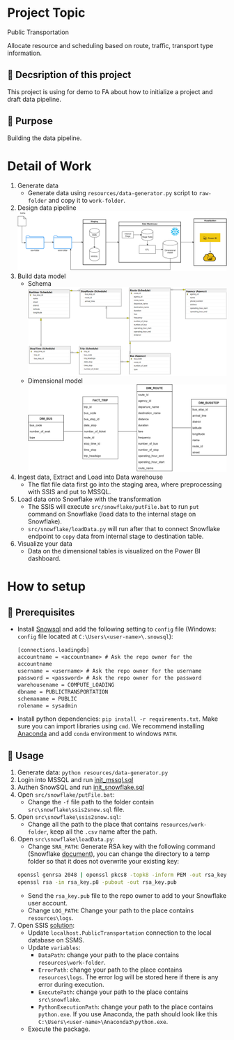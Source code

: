 # Project Topic
Public Transportation

Allocate resource and scheduling based on route, traffic, transport type information.

## :bus: Decsription of this project

This project is using for demo to FA about how to initialize a project and draft data pipeline.

## :dart: Purpose

Building the data pipeline.

# Detail of Work
1. Generate data
    - Generate data using `resources/data-generator.py` script to `raw-folder` and copy it to `work-folder`.
2. Design data pipeline 
    ![image](./docs/design.png)
3. Build data model
    - Schema
    ![image](./docs/schema.png)
    - Dimensional model
    ![image](./docs/dimensional-model.png)
4. Ingest data, Extract and Load into Data warehouse
    - The flat file data first go into the staging area, where preprocessing with SSIS and put to MSSQL.
5. Load data onto Snowflake with the transformation
    - The SSIS will execute `src/snowflake/putFile.bat` to run `put` command on Snowflake (load data to the internal stage on Snowflake).
    - `src/snowflake/loadData.py` will run after that to connect Snowflake endpoint to `copy` data from internal stage to destination table.
6. Visualize your data
    - Data on the dimensional tables is visualized on the Power BI dashboard.

# How to setup
## :pushpin: Prerequisites
- Install [Snowsql](https://docs.snowflake.com/en/user-guide/snowsql.html) and add the following setting to `config` file (Windows: `config` file located at `C:\Users\<user-name>\.snowsql`): 
    ```
    [connections.loadingdb]
    accountname = <accountname> # Ask the repo owner for the accountname
    username = <username> # Ask the repo owner for the username
    password = <password> # Ask the repo owner for the password
    warehousename = COMPUTE_LOADING
    dbname = PUBLICTRANSPORTATION
    schemaname = PUBLIC
    rolename = sysadmin
    ```
- Install python dependencies: `pip install -r requirements.txt`. 
    Make sure you can import libraries using `cmd`.
    We recommend installing [Anaconda](https://www.anaconda.com/) and add `conda` environment to windows `PATH`.

## :rocket: Usage
1. Generate data: `python resources/data-generator.py`
2. Login into MSSQL and run [init_mssql.sql](./src/mssql/init_mssql.sql)
3. Authen SnowSQL and run [init_snowflake.sql](./src/snowflake/init_snowfalke.sql)
4. Open `src/snowflake/putFile.bat`:
    - Change the `-f` file path to the folder contain `src\snowflake\ssis2snow.sql` file.
5. Open `src\snowflake\ssis2snow.sql`:
    - Change all the path to the place that contains `resources/work-folder`, keep all the `.csv` name after the path.
6. Open `src\snowflake\loadData.py`:
    - Change `SRA_PATH`: Generate RSA key with the following command (Snowflake [document](https://docs.snowflake.com/en/user-guide/key-pair-auth.html)), you can change the directory to a temp folder so that it does not overwrite your existing key:
    ```bash
    openssl genrsa 2048 | openssl pkcs8 -topk8 -inform PEM -out rsa_key.p8
    openssl rsa -in rsa_key.p8 -pubout -out rsa_key.pub
    ```
    - Send the `rsa_key.pub` file to the repo owner to add to your Snowflake user account.
    - Change `LOG_PATH`: Change your path to the place contains `resources\logs`.
7. Open SSIS [solution](./src/project1_team7_FA):
    - Update `localhost.PublicTransportation` connection to the local database on SSMS.
    - Update `variables`:
        - `DataPath`: change your path to the place contains `resources\work-folder`.
        - `ErrorPath`: change your path to the place contains `resources\logs`.
        The error log will be stored here if there is any error during execution.
        - `ExecutePath`: change your path to the place contains `src\snowflake`.
        - `PythonExecutionPath`: change your path to the place contains `python.exe`.
        If you use Anaconda, the path should look like this `C:\Users\<user-name>\Anaconda3\python.exe`.
    - Execute the package.
